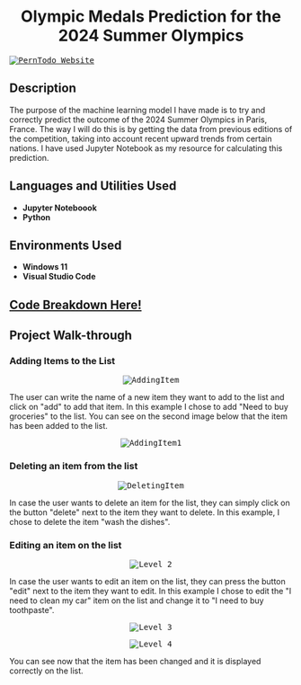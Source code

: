 
<h1 align="center">Olympic Medals Prediction for the 2024 Summer Olympics</h1>

<a href="https://www.youtube.com/watch?v=9N2W9QBaXfw">
<kbd><img src="https://i.imgur.com/o33BFMI.png?1" alt="PernTodo Website"></kbd>
</a>

<h2>Description</h2>

<p>The purpose of the machine learning model I have made is to try and correctly predict the outcome of the 2024 Summer Olympics in Paris, France. The way I will do this is by getting the data from previous editions of the competition, taking into account recent upward trends from certain nations. I have used Jupyter Notebook as my resource for calculating this prediction.</p>

<h2>Languages and Utilities Used</h2>

<ul>
  <li><b>Jupyter Noteboook</b></li>
  <li><b>Python</b></li>
</ul>

<h2>Environments Used</h2>

<ul>
  <li><b>Windows 11</b></li>
  <li><b>Visual Studio Code</b></li>
</ul>

<h2>
<a href="https://github.com/pedromussi1/PernTodo/blob/main/READCODE.md">Code Breakdown Here!</a>
</h2>


<h2>Project Walk-through</h2>

<h3>Adding Items to the List</h3>

<p align="center">
  <kbd><img src="https://i.imgur.com/6yWAVK2.png" alt="AddingItem"></kbd>
</p>

<p>The user can write the name of a new item they want to add to the list and click on "add" to add that item. In this example I chose to add "Need to buy groceries" to the list. You can see on the second image below that the item has been added to the list.</p>

<p align="center">
  <kbd><img src="https://i.imgur.com/EffXnKy.png" alt="AddingItem1"></kbd>
</p>

<h3>Deleting an item from the list</h3>

<p align="center">
  <kbd><img src="https://i.imgur.com/Kuhy6Hr.png" alt="DeletingItem"></kbd>
</p>

<p>In case the user wants to delete an item for the list, they can simply click on the button "delete" next to the item they want to delete. In this example, I chose to delete the item "wash the dishes".</p>

<h3>Editing an item on the list</h3>

<p align="center">
  <kbd><img src="https://i.imgur.com/NEnmtvj.png" alt="Level 2"></kbd>
</p>

<p>In case the user wants to edit an item on the list, they can press the button "edit" next to the item they want to edit. In this example I chose to edit the "I need to clean my car" item on the list and change it to "I need to buy toothpaste".</p>

<p align="center">
  <kbd><img src="https://i.imgur.com/8orPkgC.png" alt="Level 3"></kbd>
</p>

<p align="center">
  <kbd><img src="https://i.imgur.com/ULVNaP3.png" alt="Level 4"></kbd>
</p>

<p>You can see now that the item has been changed and it is displayed correctly on the list.</p>
